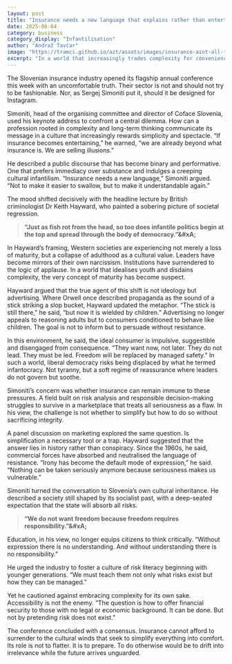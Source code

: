 ```yaml
---
layout: post
title: "Insurance needs a new language that explains rather than entertains"
date: 2025-06-04
category: business
category_display: "Infantilisation"
author: "Andraž Tavčar"
image: "https://tramci.github.io/azt/assets/images/insurance-aint-all-that.png"  # optional
excerpt: "In a world that increasingly trades complexity for convenience, Slovenia’s insurance leaders gathered last week to make a stark case: maturity still matters."
---
```


The Slovenian insurance industry opened its flagship annual conference this week with an uncomfortable truth. Their sector is not and should not try to be fashionable. Nor, as Sergej Simoniti put it, should it be designed for Instagram.

Simoniti, head of the organising committee and director of Coface Slovenia, used his keynote address to confront a central dilemma. How can a profession rooted in complexity and long-term thinking communicate its message in a culture that increasingly rewards simplicity and spectacle. “If insurance becomes entertaining,” he warned, “we are already beyond what insurance is. We are selling illusions.”

He described a public discourse that has become binary and performative. One that prefers immediacy over substance and indulges a creeping cultural infantilism. “Insurance needs a new language,” Simoniti argued. “Not to make it easier to swallow, but to make it understandable again.”

The mood shifted decisively with the headline lecture by British criminologist Dr Keith Hayward, who painted a sobering picture of societal regression.

> **“Just as fish rot from the head, so too does infantile politics begin at the top and spread through the body of democracy.”\&#xA;**

In Hayward’s framing, Western societies are experiencing not merely a loss of maturity, but a collapse of adulthood as a cultural value. Leaders have become mirrors of their own narcissism. Institutions have surrendered to the logic of applause. In a world that idealises youth and disdains complexity, the very concept of maturity has become suspect.

Hayward argued that the true agent of this shift is not ideology but advertising. Where Orwell once described propaganda as the sound of a stick striking a slop bucket, Hayward updated the metaphor. “The stick is still there,” he said, “but now it is wielded by children.” Advertising no longer appeals to reasoning adults but to consumers conditioned to behave like children. The goal is not to inform but to persuade without resistance.

In this environment, he said, the ideal consumer is impulsive, suggestible and disengaged from consequence. “They want now, not later. They do not lead. They must be led. Freedom will be replaced by managed safety.” In such a world, liberal democracy risks being displaced by what he termed infantocracy. Not tyranny, but a soft regime of reassurance where leaders do not govern but soothe.

Simoniti’s concern was whether insurance can remain immune to these pressures. A field built on risk analysis and responsible decision-making struggles to survive in a marketplace that treats all seriousness as a flaw. In his view, the challenge is not whether to simplify but how to do so without sacrificing integrity.

A panel discussion on marketing explored the same question. Is simplification a necessary tool or a trap. Hayward suggested that the answer lies in history rather than conspiracy. Since the 1960s, he said, commercial forces have absorbed and neutralised the language of resistance. “Irony has become the default mode of expression,” he said. “Nothing can be taken seriously anymore because seriousness makes us vulnerable.”

Simoniti turned the conversation to Slovenia’s own cultural inheritance. He described a society still shaped by its socialist past, with a deep-seated expectation that the state will absorb all risks.

> **“We do not want freedom because freedom requires responsibility.”\&#xA;**

Education, in his view, no longer equips citizens to think critically. “Without expression there is no understanding. And without understanding there is no responsibility.”

He urged the industry to foster a culture of risk literacy beginning with younger generations. “We must teach them not only what risks exist but how they can be managed.”

Yet he cautioned against embracing complexity for its own sake. Accessibility is not the enemy. “The question is how to offer financial security to those with no legal or economic background. It can be done. But not by pretending risk does not exist.”

The conference concluded with a consensus. Insurance cannot afford to surrender to the cultural winds that seek to simplify everything into comfort. Its role is not to flatter. It is to prepare. To do otherwise would be to drift into irrelevance while the future arrives unguarded.
